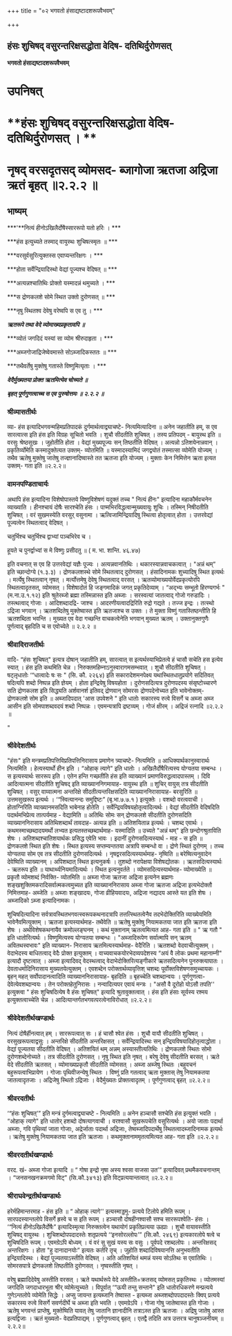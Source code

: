 +++
title = "०२ भगवतो हंसाद्यष्टादशरूपवैभवम्"

+++


## हंसः शुचिषद् वसुरन्तरिक्षसद्धोता वेदिष- दतिथिर्दुरोणसत्

**भगवतो हंसाद्यष्टादशरूपवैभवम्**

# **उपनिषत्**

# **हंसः शुचिषद् वसुरन्तरिक्षसद्धोता वेदिष- दतिथिर्दुरोणसत् । **

# **नृषद् वरसदृतसद् व्योमसद- ब्जागोजा ऋतजा अद्रिजा ऋतं बृहत् ॥२.२.२ ॥**

## **भाष्यम्**

***'**नित्यं हीनोऽखिलैर्दोषैस्साररूपो यतो हरिः । ***

***हंस इत्युच्यते तस्माद् वायुस्थः शुचिषत्स्मृतः ॥ ***

***वरसुर्वसुरित्युक्तस्स एवाप्यन्तरिक्षगः । ***

***होता सर्वेन्द्रियादिस्थो वेद्यां पूज्यश्च वेदिषत् ॥ ***

***अत्यन्नश्चातिथिः प्रोक्तो यस्मादन्नं थमुच्यते । ***

***स द्रोणकलशे सोमे स्थित उक्तो दुरोणसत् ॥ ***

***नृषु स्थितश्व देवेषु वरेष्वपि स एव तु । ***

***ऋतरूपे तथा वेदे व्योमाख्यप्रकृतावपि ॥***

***व्योतं जगदिदं यस्यां सा व्योम श्रीरुदाहृता । ***

***अब्जगोजाद्रिजेष्वेवमास्ते सोऽब्जादिकस्ततः ॥ ***

***तथैवर्तेषु मुक्तेषु गतास्ते विष्णुमित्यृताः । ***

***वेदैर्मुख्यतया प्रोक्त ऋतमित्येव चोच्यते ॥***

***बृहत् पूर्णगुणत्वाच्च स एव पुरुषोत्तमः ॥ २.२.२ ॥***

### **श्रीव्यासतीर्थः**

व्या- हंस इत्यादिभगवन्महिमप्रतिपादकं दुर्गमार्थत्वाद्व्याचष्टे- नित्यमित्यादिना ॥ अनेन जहातीति हम्, स एव सारत्वात्स इति हंस इति विग्रहः सूचितो भवति । शुचौ सीदतीति शुचिषत् । तस्य प्रतिपदम् - बायुस्थ इति ॥ वरसुः श्रेष्ठसुखः । जुहोतीति होता । वेद्यां मुख्यपूज्यः सन् तिष्ठतीति वेदिषत् । अत्यन्नो ऽतिशयेनान्नवान् । प्रकृतिर्व्योमेति कस्मादुक्तेत्यत उक्तम्- व्योतमिति ॥ यस्मादस्यामिदं जगद्व्योतं तस्मात्सा व्योमेति योज्यम् । तथैव ऋतेषु मुक्तेषु जातेषु तज्ज्ञानादिष्वास्ते तत ऋतजा इति योज्यम् । मुक्ताः केन निमित्तेन ऋता इत्यत उक्तम्- गता इति ॥२.२.२॥

### **वामनपण्डिताचार्यः**

अथापि हंस इत्यादिना विशेषोपास्तये विष्णुविशेषणं यदुक्तं तच्च " नित्यं हीनः" इत्यादिना महाकौर्मवचनेन व्याख्याति । हीनश्चायं दोषैः सारश्चेति हंसः । पाप्मभिरविद्धत्वान्मुख्यवायुः शुचिः । तस्मिन् निषीदतीति शुचिषत् । वरं सुखमस्येति वरसुर् वसुनामा । ऋत्विजामिन्द्रियादिषु स्थित्वा होतृत्वात् होता । उत्तरवेद्यां पूज्यत्वेन स्थितत्वाद् वेदिषत् ।

चतुर्भिश्च चतुर्भिश्च द्वाभ्यां पञ्चभिरेव च ।

हूयते च पुनर्द्वाभ्यां स मे विष्णुः प्रसीदतु ॥ ( म. भा. शान्ति. ४६.४७)

इति वचनात् स एव हि उत्तरवेद्यां यज्ञैः पूज्यः । अत्यन्नवानतिथिः । थकारस्यान्नवाचकत्वात् । "अन्नं थम्” इति च्छान्दोग्ये (१.३.३) । द्रोणकलशस्थे सोमे स्थितत्वाद् दुरोणसत् । हंसादिनामकः शुच्यादिषु स्थित इत्यर्थः । मर्त्येषु स्थितत्वान् नृषत् । मर्त्योत्तमेषु देवेषु स्थितत्वाद् वरसत् । ऋतव्योमाख्ययोर्वेदप्रकृत्योरपि स्थितत्वादृतसत्, व्योमसत् । विशेषादोतं हि जङ्गमादिकं जगत् प्रकृतिदेव्याम् । “अद्भ्यः सम्भूतो हिरण्यगर्भः " (म.ना.उ.१.१२) इति श्रुतेरब्जो ब्रह्मा तस्मिन्नास्त इति अब्जाः । सरस्वत्यां जातत्वाद् गोजो गरुडादिः । तस्त्थत्वाद् गोजाः । आदिशब्दादद्रि- जाश्च । आदरणीयत्वादद्रिरिति रुद्रो गद्यते । तज्ज इन्द्रः । तत्स्थो ऽद्रिजा भगवान् । ऋतशब्दितेषु मुक्तेष्वास्त इति ऋतजाश्च स उक्तः । ते मुक्ता विष्णुं गतास्तिष्ठन्तीति हि ऋतशब्दिता भवन्ति । मुख्यत एव वेदा गच्छन्ति वाचकत्वेनेति भगवान् मुख्यत ऋतम् । उक्तानुक्तगुणैः पूर्णत्वाद् बृहदिति च स एवोच्येते ॥ २.२.२ ॥

### **श्रीवादिराजतीर्थः**

वादि- “हंसः शुचिषत्" इत्यत्र दोषान् जहातीति हम्, सारत्वात् स इत्यर्थस्याभिप्रेतत्वे हं चासौ सचेति हस इत्येव स्यात् । हंस इति कथमिति चेन्न । निरुक्तमहिम्नाऽनुस्वारागमसम्भवात् । शुचौ सीदतीति शुचिषत् । षट्लृधातोः ‘“धात्वादेः षः सः " (सि. कौ. २२६४) इति सकारादेशमनपेक्ष्य यथास्थितधातुप्रयोगे सदितिवत् षदित्यपि शब्दो निष्पन्न इति ज्ञेयम् । होता इन्द्रियेषु विषयहोता । दुरोणसदित्यत्र दुरोणपदस्य संसृष्टोच्चारणे सति द्रोणकलश इति सिद्ध्यति अर्शवानर्श इतिवद् द्रोणवान् सोमरसः द्रोणपदेनोच्यत इति भावेनोक्तम्- द्रोणकलशे सोम इति ॥ अब्जादिपदात् 'आस उपवेशने " इति धातोः सकारस्य रुत्वे विसर्गे च अब्जा अब्ज आसीन इति सोमपाशब्दवदयं शब्दो निष्पन्नः । एवमन्यत्रापि द्रष्टव्यम् । गोजं क्षीरम् । अद्रिजं रत्नादि ॥२.२.२ ॥

"

### **श्रीवेदेशतीर्थः**

"हंसः" इति मन्त्रमप्रतिपत्तिविप्रतिपत्तिनिरासाय प्रमाणेन त्र्याचष्टे- नित्यमिति ॥ आधिक्यार्थकानुस्वारार्थः नित्यमिति । हेत्यस्यार्थो हीन इति । “ओहाक् त्यागे" इति धातोः । अखिलैर्दोषैरित्यस्य योग्यतया सम्बन्धः । स इत्यस्यार्थः साररूप इति । एतेन हन्ति गच्छतीति हंस इति व्याख्यानं प्रमाणविरुद्धत्वादपास्तम् । दिवि आदित्यात्मना सीदतीति शुचिषद् इति व्याख्याननिगमायाह- वायुस्थ इति ॥ शुचिर् वायुस् तत्र सीदतीति शुचिषत् । वसुर् वाय्वात्मना अन्तरिक्षे सीदतीत्यन्तरिक्षसदिति व्याख्याननिरासायाह- बरसुरिति ॥ उत्तमसुखरूप इत्यर्थः । ‘“स्वित्यानन्दः समुद्दिष्टः” (बृ.भा.७.७.१ ) इत्युक्तेः । वशब्दो वरत्ववाची । होताग्निरिति व्याख्यानमसदिति भाबेनाह होतेति । सर्वेन्द्रियविषयहोतृत्वादित्यर्थः । वेद्यां सीदतीति वेदिषदिति पदार्थमभिप्रेत्य तात्पर्यमाह - वेद्यामिति ॥ अतिथिः सोमः सन् द्रोणकलशे सीदतीति दुरोणसदिति व्याख्याननिरासाय अतिथिशब्दार्थं तावदाह- अत्यन्न इति ॥ अतिशयितान्न इत्यर्थः । चशब्द एवार्थः । कथमस्माच्छब्दादयमर्थो लभ्यत इत्यतस्तच्छब्दार्थमाह- यस्मादिति ॥ उच्यते "अन्नं थम्" इति छन्दोगश्रुताविति शेषः । अतिशब्दश्चातिशयार्थकः प्रसिद्ध एवेति भावः । इदानीं दुरोणसदित्यस्यार्थ - माह - स इति ॥ द्रोणकलशे स्थित इति शेषः । स्थित इत्यस्य सप्तम्यन्ततया अत्रापि सम्बन्धो वा । द्रोणे स्थितं दुरोणम् । तच्च योग्यतया सोम एव तत्र सीदतीति दुरोणसदित्यर्थः । नृषद्वरसदित्यस्यार्थमाह- नृष्विति ॥ बरेष्वित्यनुवादेन देवेष्विति व्याख्यानम् । अपिशब्दात् स्थित इत्यनुकर्षः । तुशब्दो नरापेक्षया विशेषद्योतकः । ऋतसदित्यस्यार्थः - ऋतरूप इति ॥ याथार्थ्यनियमादित्यर्थः । स्थित इत्यनुवर्तते । व्योमसदित्यस्यार्थमाह- व्योमाख्येति ॥ प्रकृतौ व्योमशब्दं निर्वक्ति- व्योतमिति ॥ अब्जा गोजा ऋतजा अद्रिजा इत्यनेन ब्रह्मणः शङ्खशुक्तिमकरादिसर्वात्मकत्वमुच्यत इति व्याख्याननिरासाय अब्जा गोजा ऋतजा अद्रिजा इत्यभेदोक्तौ निमित्तमाह- अब्जेति ॥ अब्जाः शङ्खादयः, गोजा व्रीहियवादयः, अद्रिजा नद्यादय आस्ते यत इति शेषः । अब्जादिको ऽब्जा इत्यादिनामकः ।

शुचिषदित्यादिना सर्वत्रावस्थितभगवत्स्वरूपकथनादत्रापि तत्तत्स्थितत्वेनैव तदभेदोक्तिरिति व्याख्येयमिति भावेनैवमित्युक्तम् । ऋतजा इत्यस्यार्थमाह- तथैवेति ॥ ऋतेषु मुक्तेषु नियामकतया जात इति ऋतजा इति शेषः । अर्थविशेषकथनायैव क्रमोल्लङ्घनम् । कथं मुक्तानाम् ऋतत्वमित्यत आह- गता इति ॥ " ऋ गतौ " इति धातोरित्यर्थः । विष्णुमित्यस्य योग्यतया सम्बन्धः ।
"अब्जादिरूपेण सर्वात्मापि सन् ऋतम् अवितथस्वभावः" इति व्याख्यान- निरासाय ऋतमित्यस्यार्थमाह- वेदैरिति । ऋतशब्दो वेदवाचीत्युक्तम् । वेदाभेदस्य बाधितत्वाद् वेदैः प्रोक्त इत्युक्तम् । वाच्यवाचकयोरभेदव्यपदेशस्य “अयं वै लोकः प्रथमा महानाम्नी" इत्यादौ दृष्टत्वात् । अब्जा इत्यादिवद् वेदस्थत्वाद् वेदाभेदोक्तिरित्यङ्गीकारे ऋतसदित्यनेन पुनरुक्त्यापातः । देवताधर्मादिनिरासाय मुख्यतयेत्युक्तम् । एवशब्देन परोक्तार्थव्यावृत्तिश् चशब्दः पूर्वोक्तविशेषणसमुच्चायकः । बृहन् महत् सर्वोपादानत्वादिति व्याख्याननिरासायाह- बृहदिति ॥ बृहच्चेति चशब्दान्वयः । पूर्णगुणत्वा- देवेत्येवशब्दान्वयः । तेन परोक्तहेतुनिरासः । नन्वादित्यपर एवायं मन्त्रः । "असौ वै दूरोहो योऽसौ तपति'' इत्युक्त्वा " हंसः शुचिषदित्येष वै हंसः शुचिषत्" इत्यादि श्रुतावुक्तत्वात् । हंस इति हंसाः सूर्यस्य रश्मय इत्युक्तत्वाच्चेति चेन्न । आदित्यान्तर्गतभगवत्परत्वेनाविरोधात् ॥२.२.२॥

### **श्रीवेदेशतीर्थखण्डार्थः**

नित्यं दोषैर्हीनत्वात् हम् । साररूपत्वात् सः । हं चासौ श्वेत हंसः । शुचौ वायौ सीदतीति शुचिषत् । वरसुखरूपत्वाद्वसुः । अन्तरिक्षे सीदतीति अन्तरिक्षसत् । सर्वेन्द्रियादिस्थः सन् इन्द्रियविषयादिहोतृत्वाद्धोता । वेद्यां पूज्यतया सीदतीति वेदिषत् । अतिशयितं थम् अन्नम् अस्यास्तीत्यतिथिः । द्रोणकलशे स्थितः सोमो दुरोणशब्देनोच्यते । तत्र सीदतीति दुरोणसत् । नृषु स्थित इति नृषत् । बरेषु देवेषु सीदतीति बरसत् । ऋते वेदे सीदतीति ऋतसत् । व्योमाख्यप्रकृतौ सीदतीति व्योमसत् । अब्जा अब्जेषु स्थितः ।बहुवचनं बहुरूपत्वाभिप्रायेण । गोजाः पृथिवीजन्येषु स्थितः । विष्णुं प्रति गतत्वाद् ऋता मुक्तास् तेषु नियामकतया जातत्वादृतजाः । अद्रिजेषु स्थितो ऽद्रिजाः । वेदैर्मुख्यतः प्रोक्तत्वादृतम् । पूर्णगुणत्वाद् बृहत् ॥२.२.२॥

### **श्रीवरदतीर्थः**

‘“हंसः शुचिषत्’” इति मन्त्रं दुर्गमत्वाद्व्याचष्टे - नित्यमिति ॥ अनेन हञ्चासौ सश्चेति हंस इत्युक्तं भवति । “ओहाक् त्यागे" इति धातोर् हशब्दो दोषत्यागवाची । वरश्वासौ सुखरूपचेति वसुरित्यर्थः । अयो जाताः पदार्था अब्जाः, गवि पृथिव्यां जाता गोजाः, अद्रेर्जाताः पदार्था अद्रिजाः, तेष्वब्जादिपदार्थेषु स्थितत्वादब्जादिनामक इत्यर्थः । ऋतेषु मुक्तेषु नियामकतया जात इति ऋतजाः । कथमुक्तानाममृतत्वमित्यत आह- गता इति ॥२.२.२॥

### **श्रीवरदतीर्थखण्डार्थः**

वरद. खं- अब्जा गोजा इत्यादि ॥ “ गोषा इन्द्रो नृषा अस्य श्वसा वाजसा उत’” इत्यादिवत् प्रथमैकवचनान्तम् । “जनसनखनक्रमगमो विट्” (सि.कौ.३४१३) इति विट्प्रत्ययान्तत्वात् ॥२.२.२॥

### **श्रीराघवेन्द्रतीर्थखण्डार्थः**

हरेर्महिमान्तरमाह - हंस इति ॥ “ ओहाक् त्यागे'' इत्यस्माड्डमु- प्रत्यये टिलोपे हमिति रूपम् । सारपदस्यान्तलोपे विसर्गे ह्रस्वे च स इति रूपम् । हञ्चासौ दोषहीनश्वासौ सश्च साररूपश्वेति- हंसः । ‘“नित्यं हीनोऽखिलैर्दोषैः” इत्यादिस्मृत्या निरुक्तत्वेन यथायोगं प्रकृतिप्रत्यया ऊह्याः । शुचौ वायावस्तीति शुचिषद् वायुस्थः । शुचिशब्दोपपदादस्तेः शतृप्रत्यये ‘‘इनसोरल्लोपः’” (सि.कौ. २४६९) इत्यकारलोपे षत्वे च शुचिषदिति रूपम् । एवमग्रेऽपि बोध्यम् । वं वरं सु सुखं यस्य सः वसुः । पूर्वपदे रशब्दलोपः । अन्तरिक्षसद् अन्तरिक्षगः । होता "हु दानादानयोः” इत्यतः कर्तरि तृच् । जुहोति शब्दादिविषयानत्ति अनुभवतीति इन्द्रियादिस्थः । बेद्यां पूज्यतयाऽस्तीति वेदिषत् । अति अतिशयितं थमन्नं यस्य सोऽतिथः स एवातिथिः । सोमरसपात्रे द्रोणकलशे तिष्ठतीति दुरोणसत् । नृष्वस्तीति नृषत् ।

वरेषु ब्रह्मादिदेवेषु अस्तीति वरसत् । ऋते यथार्थरूपे वेदे अस्तीति=क्रतसद् व्योमसत् प्रकृतिस्थः । व्योतमस्यां जगदिति जगदाधारभूता श्रीर् व्योमेत्युच्यते । विपूर्वात् ‘“ऊयी तन्तु सन्ताने" इति धातोरधिकरणे मन्प्रत्यये गुणेऽन्तलोपे व्योमेति सिद्धेः । अप्सु जायन्त इत्यब्जानि तेष्वास्त - इत्यब्जा अब्जशब्दोपपदादस्तेः क्विप् प्रत्यये सकारस्य रुत्वे विसर्गे सवर्णदीर्घे च अब्जा इति भवति । एवमग्रेऽपि । गोजा गोषु जातेष्वास्त इति गोजाः । ऋतेषु भगवन्तं प्राप्तेषु, मुक्तेष्विति यावत् तेषु जातानि ज्ञानादीनि तत्राऽस्त इति ऋतजाः । अद्रिषु जातेषु आस्त इत्यद्विजाः । ऋतं मुख्यतो- वेदप्रतिपाद्यम् । पूर्णगुणत्वाद् बृहत् । एतद्वै तदिति अत्र उत्तरत्र चानुषञ्जनीयम् ॥२.२.२॥

